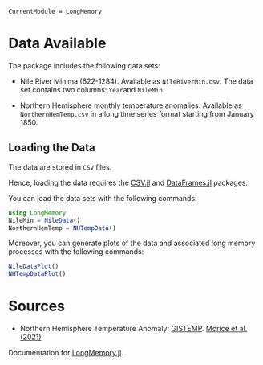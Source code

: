 ```@meta
CurrentModule = LongMemory
```

# Data Available

The package includes the following data sets:

- Nile River Minima (622-1284). Available as `NileRiverMin.csv`. The data set contains two columns: `Year`and `NileMin`.

- Northern Hemisphere monthly temperature anomalies. Available as `NorthernHemTemp.csv` in a long time series format starting from January 1850.

## Loading the Data

The data are stored in `CSV` files.

Hence, loading the data requires the [CSV.jl](https://csv.juliadata.org/stable/) and [DataFrames.jl](https://dataframes.juliadata.org/stable/) packages.

You can load the data sets with the following commands:

```julia
using LongMemory
NileMin = NileData()
NorthernHemTemp = NHTempData()
```

Moreover, you can generate plots of the data and associated long memory processes with the following commands:

```julia
NileDataPlot()
NHTempDataPlot()
```

# Sources

- Northern Hemisphere Temperature Anomaly: [GISTEMP](https://data.giss.nasa.gov/gistemp/). [Morice et al. (2021)](https://agupubs.onlinelibrary.wiley.com/action/showCitFormats?doi=10.1029%2F2019JD032361)

Documentation for [LongMemory.jl](https://github.com/everval/LongMemory.jl).

